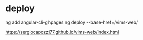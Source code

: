 # deploy

ng add angular-cli-ghpages
ng deploy --base-href=/vims-web/

https://sergiocapozzi77.github.io/vims-web/index.html
